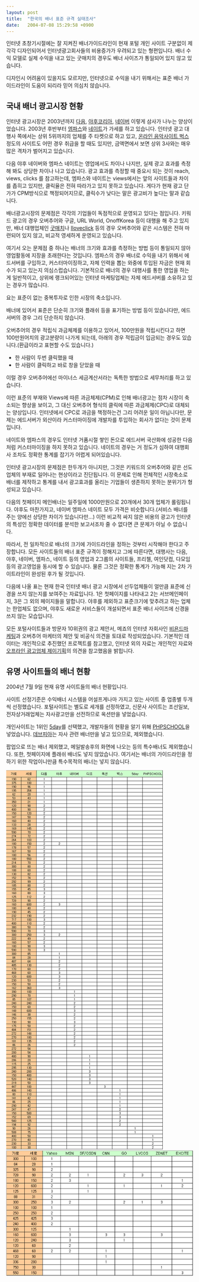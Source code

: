 ```yaml
---
layout: post
title:  "한국의 배너 표준 규격 실태조사"
date:   2004-07-08 15:29:58 +0900
---
```

인터넷 초창기시절에는 잘 지켜진 배너가이드라인이 현재 포털 개인 사이트 구분없이 제각각 디자인되어서 인터넷광고회사들의 비용증가가 우려되고 있는 형편입니다. 배너 수익 모델로 실제 수익을 내고 있는 굿매치의 경우도 배너 사이즈가 통일되어 있지 않고 있습니다.

디자인시 어려움이 있을지도 모르지만, 인터넷으로 수익을 내기 위해서는 표준 배너 가이드라인이 도움이 되리라 믿어 의심치 않습니다.

## 국내 배너 광고시장 현황

인터넷 광고시장은 2003년까지 [다음](http://www.daum.net/), [야후코리아](http://www.yahoo.co.kr/), [네이버](http://www.naver.com/) 이렇게 삼사가 나누는 양상이었습니다. 2003년 후반부터 [엠파스](http://www.empas.com/)와 [네이트](http://www.nate.com/)가 가세를 하고 있습니다. 인터넷 광고 대행사 쪽에서는 상위 5위까지의 업체를 주 타켓으로 하고 있고, [온라인 음악사이트 벅스](http://www.bugs.co.kr/) 정도의 사이트도 어떤 경우 취급을 할 때도 있지만, 금액면에서 보면 상위 3사와는 매우 많은 격차가 벌어지고 있습니다.

다음 야후 네이버와 엠파스 네이트는 영업에서도 차이나 나지만, 실제 광고 효과를 측정해 봐도 상당한 차이나 나고 있습니다. 광고 효과를 측정할 때 중요시 되는 것이 reach, views, clicks 를 참고하는데, 엠파스와 네이트는 views에서는 앞의 사이트들과 차이를 좁히고 있지만, 클릭율은 전혀 따라가고 있지 못하고 있습니다. 게다가 현재 광고 단가가 CPM방식으로 책정되어지므로, 클릭수가 낮다는 말은 광고비가 높다는 말과 같습니다.

배너광고시장의 문제점은 각각의 기업들이 독점적으로 운영되고 있다는 점입니다. 키워드 광고의 경우 오버추어와 구글, URL World, OnoffKorea 등이 대행을 해 주고 있지만, 배너 대행업체인 [굿매치](http://www.goodmatch.co.kr/)나 [Iloveclick](http://www.ilikeclick.co.kr/) 등의 경우 오버추어와 같은 시스템은 전혀 마련되어 있지 않고, 비교적 영세하게 운영되고 있습니다.

여기서 오는 문제점 중 하나는 배너의 크기와 효과를 측정하는 방법 등이 통일되지 않아 영업활동에 지장을 초래한다는 것입니다. 엠파스의 경우 배너로 수익을 내기 위해서 에드서버를 구입하고, 커스터마이징하고, 자체 인력을 뽑는 와중에 투입된 자금은 현재 회수가 되고 있는지 의심스럽습니다. 기본적으로 배너의 경우 대행사를 통한 영업을 하는게 일반적이고, 상위에 랭크되어있는 인터넷 마케팅업체는 자체 에드서버를 소유하고 있는 경우가 많습니다.

요는 표준이 없는 중복투자로 인한 시장의 축소입니다.

배너에 있어서 표준은 단순히 크기와 플래쉬 등을 표기하는 방법 등이 있습니다만, 에드서버의 경우 그리 단순하지 않습니다.

오버추어의 경우 적립식 과금체제를 이용하고 있어서, 100만원을 적립시킨다고 하면 100만원어치의 광고분량이 나가게 되는데, 아래의 경우 적립금이 입금되는 경우도 있습니다.(환급이라고 표현할 수도 있습니다.)

- 한 사람이 두번 클릭했을 때
- 한 사람이 클릭하고 바로 창을 닫았을 때

이럴 경우 오버추어에선 마이너스 세금계산서라는 독특한 방법으로 세무처리를 하고 있습니다.

이런 표준의 부재와 Views에 따른 과금체제(CPM)로 인해 배너광고는 점차 시장이 축소되는 향상을 보이고, 그 대신 오버추어 형식의 클릭에 따른 과금체제(CPC)로 대체되는 양상입니다. 인터넷에서 CPC로 과금을 책정하는건 그리 어려운 일이 아닙니다만, 문제는 에드서버가 외산이라 커스터마이징에 개발자를 투입하는 회사가 없다는 것이 문제입니다.

네이트와 엠파스의 경우도 인터넷 거품시절 쌓인 돈으로 에드서버 국산화에 성공한 다음처럼 커스터마이징을 하지 못하고 있습니다. 네이트의 경우는 거 정도가 심하여 대행회사 조차도 정확한 통계를 잡기가 어렵게 되어있습니다.

인터넷 광고시장의 문제점은 한두개가 아니지만, 그것은 키워드의 오버추어와 같은 선도업체의 부재로 일어나는 현상이라고 진단됩니다. 이 문제로 인해 전체적인 시장축소로 배너를 제작하고 통계를 내서 광고효과를 올리는 기업들이 생존하지 못하는 분위기가 형성되고 있습니다.

다음의 첫페이지 메인배너는 일주일에 1000만원으로 20개에서 30개 업체가 롤링됩니다. 야후도 마찬가지고, 네이버 엠파스 네이트 모두 가격은 비슷합니다.(서비스 배너를 주는 양에선 상당한 차이가 있습니다만...) 이런 비교적 싸지 않은 비용의 광고가 인터넷의 특성인 정확한 데이터를 분석한 보고서조차 줄 수 없다면 큰 문제가 아닐 수 없습니다.

따라서, 전 일차적으로 배너의 크기에 가이드라인을 정하는 것부터 시작해야 한다고 주장합니다. 모든 사이트들의 배너 표준 규격이 정해지고 그에 따른다면, 대행사는 다음, 야후, 네이버, 엠파스, 네이트 등의 영업과 2그룹의 사이트들, 프리첼, 여인닷컴, 다모임 등의 광고영업을 동시에 할 수 있습니다. 물론 그것은 정확한 통계가 가능해 지는 2차 가이트라인이 완성된 후가 될 것입니다.

다음에 나올 표는 현재 한국 인터넷 배너 광고 시장에서 선두업체들이 얼만큼 표준에 신경을 쓰지 않는지를 보여주는 자료입니다. 1은 첫페이지를 나타내고 2는 서브메인페이지, 3은 그 외의 페이지들을 말합니다. 야후를 제외하고 표준크기에 맞추려고 하는 업체는 한업체도 없으며, 야후도 새로운 서비스들이 개설되면서 표준 배너 사이즈에 신경을 쓰지 않는 모습입니다.

모든 포털사이트들과 방문자 10위권의 광고 제안서, 메죠의 인터넷 자회사인 [비욘드마케팅](http://www.beyondmarketing.co.kr/)과 오버추어 마케터의 제안 및 비공식 의견을 토대로 작성되었습니다. 기본적인 데이터는 개인적으로 추진했던 프로젝트를 참고했고, 인터넷 외의 자료는 개인적인 자료와 [오프라인 광고업체 제이기획](http://www.etern.co.kr/)의 의견을 참고했음을 밝힙니다.

## 유명 사이트들의 배너 현황

2004년 7월 9일 현재 유명 사이트들의 배너 현황입니다.

사이트 선정기준은 수익배너 시스템을 어설프게나마 가지고 있는 사이트 중 업종별 두개씩 선정했습니다. 포털사이트는 별도로 세개를 선정하였고, 신문사 사이트는 조선일보, 전자상거래업체는 자사광고만을 선전하므로 옥션만을 넣었습니다.

개인사이트는 1위인 [5day](http://www.5day.co.kr/)를 선택했고, 개발자들의 현황을 알기 위해 [PHPSCHOOL](http://www.phpschool.com/)을 넣었습니다. [데브피아](http://www.devpia.com/)는 자사 관련 배너만을 넣고 있으므로, 제외했습니다.

팝업으로 뜨는 배너 제외했고, 메일발송후의 화면에 나오는 등의 특수배너도 제외했습니다. 또한, 첫페이지에 플래쉬 배너도 넣지 않았습니다. 여기서는 배너의 가이드라인을 정하기 위한 작업이니만큼 특수목적의 배너는 넣지 않습니다.

![Banner Size 1](../images/banner_sizes.gif)
![Banner Size 2](../images/banner_sizes2.gif)

